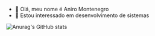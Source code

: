 - 👋 Olá, meu nome é Aniro Montenegro
- 👀 Estou interessado em desenvolvimento de sistemas


![Anurag's GitHub stats](https://github-readme-stats.vercel.app/api?username=anuraghazra&theme=dark&show_icons=true)
